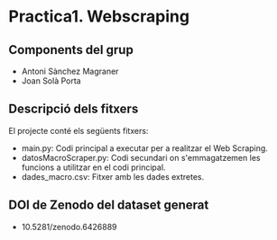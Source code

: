 # Practica1. Webscraping

## Components del grup

* Antoni Sànchez Magraner
* Joan Solà Porta

## Descripció dels fitxers

El projecte conté els següents fitxers:

* main.py: Codi principal a executar per a realitzar el Web Scraping.
* datosMacroScraper.py: Codi secundari on s'emmagatzemen les funcions a utilitzar en el codi principal.
* dades_macro.csv: Fitxer amb les dades extretes.

## DOI de Zenodo del dataset generat
* 10.5281/zenodo.6426889
